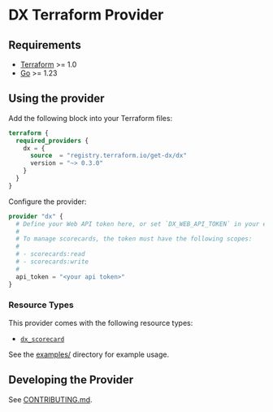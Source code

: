 # DX Terraform Provider

## Requirements

- [Terraform](https://developer.hashicorp.com/terraform/downloads) >= 1.0
- [Go](https://golang.org/doc/install) >= 1.23

## Using the provider

Add the following block into your Terraform files:

```terraform
terraform {
  required_providers {
    dx = {
      source  = "registry.terraform.io/get-dx/dx"
      version = "~> 0.3.0"
    }
  }
}
```

Configure the provider:

```terraform
provider "dx" {
  # Define your Web API token here, or set `DX_WEB_API_TOKEN` in your environment.
  #
  # To manage scorecards, the token must have the following scopes:
  #
  # - scorecards:read
  # - scorecards:write
  #
  api_token = "<your api token>"
}
```

### Resource Types

This provider comes with the following resource types:

- [`dx_scorecard`](docs/resources/scorecard.md)

See the [examples/](examples/) directory for example usage.

## Developing the Provider

See [CONTRIBUTING.md](./CONTRIBUTING.md).
